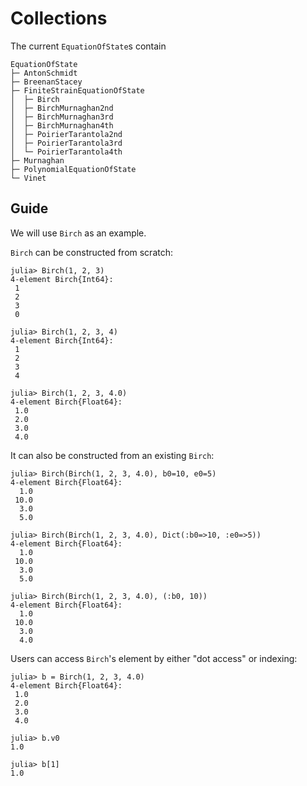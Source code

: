 # Collections

The current `EquationOfState`s contain

```
EquationOfState
├─ AntonSchmidt
├─ BreenanStacey
├─ FiniteStrainEquationOfState
│  ├─ Birch
│  ├─ BirchMurnaghan2nd
│  ├─ BirchMurnaghan3rd
│  ├─ BirchMurnaghan4th
│  ├─ PoirierTarantola2nd
│  ├─ PoirierTarantola3rd
│  └─ PoirierTarantola4th
├─ Murnaghan
├─ PolynomialEquationOfState
└─ Vinet
```

## Guide

We will use `Birch` as an example.

`Birch` can be constructed from scratch:

```jldoctest
julia> Birch(1, 2, 3)
4-element Birch{Int64}:
 1
 2
 3
 0

julia> Birch(1, 2, 3, 4)
4-element Birch{Int64}:
 1
 2
 3
 4

julia> Birch(1, 2, 3, 4.0)
4-element Birch{Float64}:
 1.0
 2.0
 3.0
 4.0
```

It can also be constructed from an existing `Birch`:

```jldoctest
julia> Birch(Birch(1, 2, 3, 4.0), b0=10, e0=5)
4-element Birch{Float64}:
  1.0
 10.0
  3.0
  5.0

julia> Birch(Birch(1, 2, 3, 4.0), Dict(:b0=>10, :e0=>5))
4-element Birch{Float64}:
  1.0
 10.0
  3.0
  5.0

julia> Birch(Birch(1, 2, 3, 4.0), (:b0, 10))
4-element Birch{Float64}:
  1.0
 10.0
  3.0
  4.0
```

Users can access `Birch`'s element by either "dot access" or indexing:

```jldoctest
julia> b = Birch(1, 2, 3, 4.0)
4-element Birch{Float64}:
 1.0
 2.0
 3.0
 4.0

julia> b.v0
1.0

julia> b[1]
1.0
```
